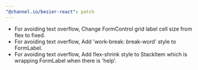 ```yaml
---
"@channel.io/bezier-react": patch
---
```


- For avoiding text overflow, Change FormControl grid label cell size from flex to fixed.
- For avoiding text overflow, Add 'work-break: break-word' style to FormLabel.
- For avoiding text overflow, Add flex-shrink style to StackItem which is wrapping FormLabel when there is 'help'.
